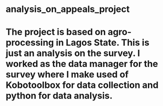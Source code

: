 # analysis_on_appeals_project
# The project is based on agro-processing in Lagos State. This is just an analysis on the survey. I worked as the data manager for the survey where I make used of Kobotoolbox for data collection and python for data analysis.
